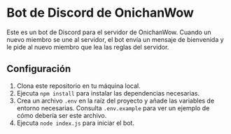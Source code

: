 # Bot de Discord de OnichanWow

Este es un bot de Discord para el servidor de OnichanWow. Cuando un nuevo miembro se une al servidor, el bot envía un mensaje de bienvenida y le pide al nuevo miembro que lea las reglas del servidor.

## Configuración

1. Clona este repositorio en tu máquina local.
2. Ejecuta `npm install` para instalar las dependencias necesarias.
3. Crea un archivo `.env` en la raíz del proyecto y añade las variables de entorno necesarias. Consulta `.env.example` para ver un ejemplo de cómo debería ser este archivo.
4. Ejecuta `node index.js` para iniciar el bot.